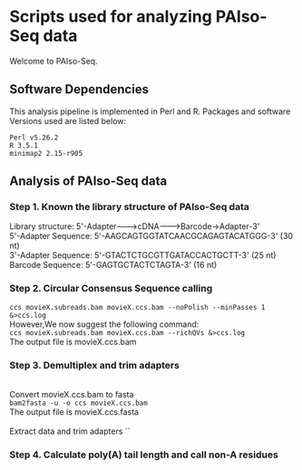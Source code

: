 # Scripts used for analyzing PAIso-Seq data
Welcome to PAIso-Seq.

## Software Dependencies
This analysis pipeline is implemented in Perl and R. Packages and software Versions used are listed below:
```
Perl v5.26.2
R 3.5.1
minimap2 2.15-r905
```

## Analysis of PAIso-Seq data
### Step 1. Known the library structure of PAIso-Seq data</br>
Library structure: 5'-Adapter--->cDNA--->Barcode->Adapter-3'</br>
5'-Adapter Sequence: 5'-AAGCAGTGGTATCAACGCAGAGTACATGGG-3' (30 nt)</br>
3'-Adapter Sequence: 5'-GTACTCTGCGTTGATACCACTGCTT-3' (25 nt)</br>
Barcode Sequence: 5'-GAGTGCTACTCTAGTA-3' (16 nt)</br>
### Step 2. Circular Consensus Sequence calling
`ccs movieX.subreads.bam movieX.ccs.bam --noPolish --minPasses 1 &>ccs.log`
</br>However,We now suggest the following command:</br>
`ccs movieX.subreads.bam movieX.ccs.bam --richQVs &>ccs.log`
</br>The output file is movieX.ccs.bam
### Step 3. Demultiplex and trim adapters
</br>Convert movieX.ccs.bam to fasta</br>
`bam2fasta -u -o ccs movieX.ccs.bam`
</br>The output file is movieX.ccs.fasta
</br>
</br>Extract data and trim adapters
``</br>
### Step 4. Calculate poly(A) tail length and call non-A residues
